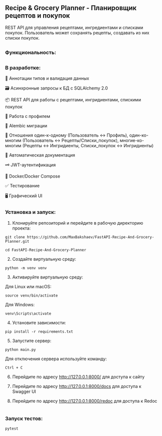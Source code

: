 ## Recipe & Grocery Planner - Планировщик рецептов и покупок

REST API для управления рецептами, ингредиентами и списками покупок. Пользователь может сохранять рецепты, создавать из них списки покупок.
##
### Функциональность:



##

### В разработке:

📐 Аннотации типов и валидация данных

🗃️ Асинхронные запросы к БД с SQLAlchemy 2.0  

📦 REST API для работы с рецептами, ингридиентами, спискими покупок

🧑 Работа с профилем

📄 Alembic миграции

🔁 Отношения один-к-одному (Пользователь ↔ Профиль), один-ко-многим (Пользователь ↔ Рецепты/Списки_покупок), многие-ко-многим (Рецепты ↔ Ингридиенты, Списки_покупок ↔ Ингридиенты)

📝 Автоматическая документация

🗝️ JWT-аутентификация

🐳 Docker/Docker Compose

✅ Тестирование

🖥️ Графический UI

##

### Установка и запуск:

1. Клонируйте репозиторий и перейдите в рабочую директорию проекта:
```
git clone https://github.com/MaxBakshaev/FastAPI-Recipe-And-Grocery-Planner.git
```
```
cd FastAPI-Recipe-And-Grocery-Planner
```

2. Создайте виртуальную среду:
```
python -m venv venv
```

3. Активируйте виртуальную среду:

Для Linux или macOS:
```
source venv/bin/activate
```
Для Windows:
```
venv\Scripts\activate
```

4. Установите зависимости:
```
pip install -r requirements.txt
```

5. Запустите сервер:
```
python main.py
```
Для отключения сервера используйте команду:
```
Ctrl + C
```

6. Перейдите по адресу http://127.0.0.1:8000/ для доступа к сайту

7. Перейдите по адресу http://127.0.0.1:8000/docs для доступа к Swagger UI

8. Перейдите по адресу http://127.0.0.1:8000/redoc для доступа к Redoc

#
### Запуск тестов:
```
pytest
```